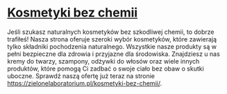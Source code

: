 # [Kosmetyki bez chemii](https://zielonelaboratorium.pl/kosmetyki-bez-chemii/)

Jeśli szukasz naturalnych kosmetyków bez szkodliwej chemii, to dobrze trafiłeś! Nasza strona oferuje szeroki wybór kosmetyków, które zawierają tylko składniki pochodzenia naturalnego. Wszystkie nasze produkty są w pełni bezpieczne dla zdrowia i przyjazne dla środowiska. Znajdziesz u nas kremy do twarzy, szampony, odżywki do włosów oraz wiele innych produktów, które pomogą Ci zadbać o swoje ciało bez obaw o skutki uboczne. Sprawdź naszą ofertę już teraz na stronie https://zielonelaboratorium.pl/kosmetyki-bez-chemii/.